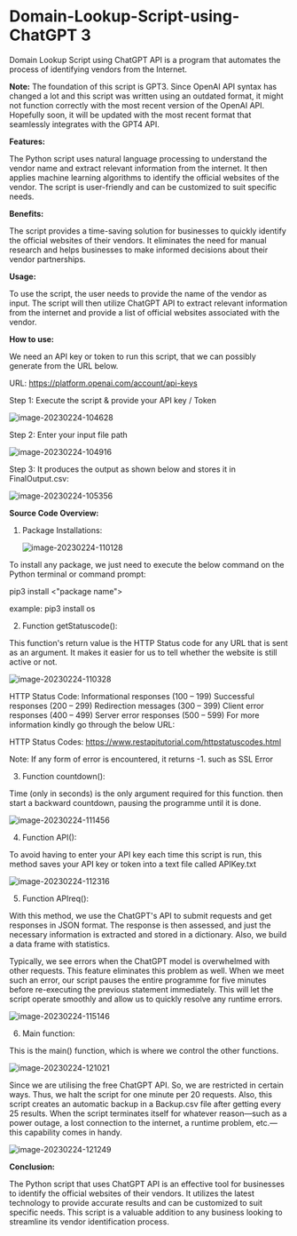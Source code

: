 # Domain-Lookup-Script-using-ChatGPT 3
Domain Lookup Script using ChatGPT API is a program that automates the process of identifying vendors from the Internet.

**Note:** The foundation of this script is GPT3. Since OpenAI API syntax has changed a lot and this script was written using an outdated format, it might not function correctly with the most recent version of the OpenAI API. Hopefully soon, it will be updated with the most recent format that seamlessly integrates with the GPT4 API.  

**Features:** 

The Python script uses natural language processing to understand the vendor name and extract relevant information from the internet. It then applies machine learning algorithms to identify the official websites of the vendor. The script is user-friendly and can be customized to suit specific needs.


**Benefits:** 

The script provides a time-saving solution for businesses to quickly identify the official websites of their vendors. It eliminates the need for manual research and helps businesses to make informed decisions about their vendor partnerships.

 
**Usage:**

To use the script, the user needs to provide the name of the vendor as input. The script will then utilize ChatGPT API to extract relevant information from the internet and provide a list of official websites associated with the vendor.
 

**How to use:**

We need an API key or token to run this script, that we can possibly generate from the URL below.

URL: https://platform.openai.com/account/api-keys 

Step 1: Execute the script & provide your API key / Token

![image-20230224-104628](https://github.com/rwashim/Domain-Lookup-Script-using-ChatGPT/assets/44086222/15d8019b-87c1-4cb1-bb3d-e5fad1cfa7f1)


Step 2: Enter your input file path

![image-20230224-104916](https://github.com/rwashim/Domain-Lookup-Script-using-ChatGPT/assets/44086222/93f143ee-956c-4ba6-93ac-c7472a904e2d)


Step 3: It produces the output as shown below and stores it in FinalOutput.csv:

![image-20230224-105356](https://github.com/rwashim/Domain-Lookup-Script-using-ChatGPT/assets/44086222/cc4bdf17-3abb-4d14-b30e-d0d0829bedf7)

**Source Code Overview:**

1. Package Installations:

   ![image-20230224-110128](https://github.com/rwashim/Domain-Lookup-Script-using-ChatGPT/assets/44086222/96a00587-b160-46ba-9751-734b851877b1)

To install any package, we just need to execute the below command on the Python terminal or command prompt:

pip3 install <"package name">

example: pip3 install os

2. Function getStatuscode():

This function's return value is the HTTP Status code for any URL that is sent as an argument. It makes it easier for us to tell whether the website is still active or not.

![image-20230224-110328](https://github.com/rwashim/Domain-Lookup-Script-using-ChatGPT/assets/44086222/6df3fa25-b364-4a05-b6d0-e0cf33216595)

HTTP Status Code:
Informational responses (100 – 199)
Successful responses (200 – 299)
Redirection messages (300 – 399)
Client error responses (400 – 499)
Server error responses (500 – 599)
For more information kindly go through the below URL:

HTTP Status Codes: https://www.restapitutorial.com/httpstatuscodes.html 

Note: If any form of error is encountered, it returns -1. such as SSL Error

3. Function countdown():

Time (only in seconds) is the only argument required for this function. then start a backward countdown, pausing the programme until it is done. 

![image-20230224-111456](https://github.com/rwashim/Domain-Lookup-Script-using-ChatGPT/assets/44086222/ec28685a-51dd-486e-834a-3c333e462d33)


4. Function API():

To avoid having to enter your API key each time this script is run, this method saves your API key or token into a text file called APIKey.txt

![image-20230224-112316](https://github.com/rwashim/Domain-Lookup-Script-using-ChatGPT/assets/44086222/f356c93f-f77f-4157-9e9b-bd49c66cb478)

5. Function APIreq():

With this method, we use the ChatGPT's API to submit requests and get responses in JSON format. The response is then assessed, and just the necessary information is extracted and stored in a dictionary. Also, we build a data frame with statistics.

Typically, we see errors when the ChatGPT model is overwhelmed with other requests. This feature eliminates this problem as well. When we meet such an error, our script pauses the entire programme for five minutes before re-executing the previous statement immediately. This will let the script operate smoothly and allow us to quickly resolve any runtime errors. 

![image-20230224-115146](https://github.com/rwashim/Domain-Lookup-Script-using-ChatGPT/assets/44086222/62806c5f-b228-4073-8e79-f075af1bb364)

6. Main function:

This is the main() function, which is where we control the other functions. 

![image-20230224-121021](https://github.com/rwashim/Domain-Lookup-Script-using-ChatGPT/assets/44086222/4f98c826-e2ad-48ed-87d4-32e5156d144c)

Since we are utilising the free ChatGPT API. So, we are restricted in certain ways. Thus, we halt the script for one minute per 20 requests. Also, this script creates an automatic backup in a Backup.csv file after getting every 25 results. When the script terminates itself for whatever reason—such as a power outage, a lost connection to the internet, a runtime problem, etc.—this capability comes in handy.

![image-20230224-121249](https://github.com/rwashim/Domain-Lookup-Script-using-ChatGPT/assets/44086222/4e49b533-c2b3-486a-8cae-3fe3a6b1be42)

**Conclusion:**

The Python script that uses ChatGPT API is an effective tool for businesses to identify the official websites of their vendors. It utilizes the latest technology to provide accurate results and can be customized to suit specific needs. This script is a valuable addition to any business looking to streamline its vendor identification process.


